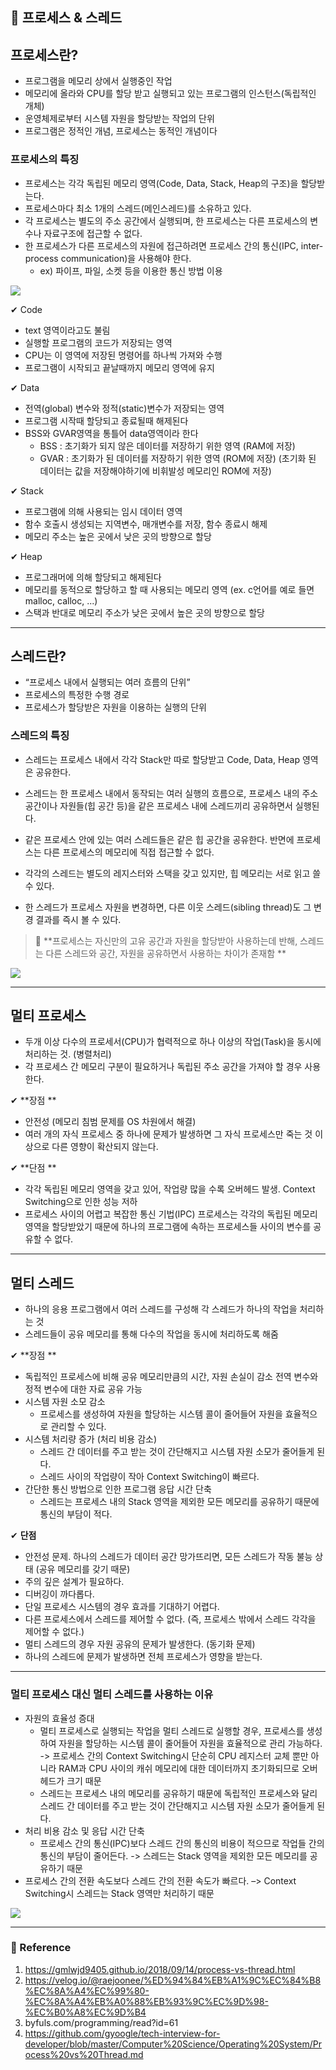 ## 🌈 프로세스 & 스레드

## 프로세스란?
- 프로그램을 메모리 상에서 실행중인 작업
- 메모리에 올라와 CPU를 할당 받고 실행되고 있는 프로그램의 인스턴스(독립적인 개체)
- 운영체제로부터 시스템 자원을 할당받는 작업의 단위
- 프로그램은 정적인 개념, 프로세스는 동적인 개념이다

### 프로세스의 특징
- 프로세스는 각각 독립된 메모리 영역(Code, Data, Stack, Heap의 구조)을 할당받는다.
- 프로세스마다 최소 1개의 스레드(메인스레드)를 소유하고 있다.
- 각 프로세스는 별도의 주소 공간에서 실행되며, 한 프로세스는 다른 프로세스의 변수나 자료구조에 접근할 수 없다.
- 한 프로세스가 다른 프로세스의 자원에 접근하려면 프로세스 간의 통신(IPC, inter-process communication)을 사용해야 한다.
  - ex) 파이프, 파일, 소켓 등을 이용한 통신 방법 이용


![](https://images.velog.io/images/lck0827/post/2fcf9f60-dc55-4f62-beb3-f1d3e29cb360/image.png)

✔ Code
- text 영역이라고도 불림
- 실행할 프로그램의 코드가 저장되는 영역
- CPU는 이 영역에 저장된 명령어를 하나씩 가져와 수행
- 프로그램이 시작되고 끝날때까지 메모리 영역에 유지

✔ Data
- 전역(global) 변수와 정적(static)변수가 저장되는 영역
- 프로그램 시작때 할당되고 종료될때 해제된다
- BSS와 GVAR영역을 통틀어 data영역이라 한다
  - BSS : 초기화가 되지 않은 데이터를 저장하기 위한 영역 (RAM에 저장)
  - GVAR : 초기화가 된 데이터를 저장하기 위한 영역 (ROM에 저장)
(초기화 된 데이터는 값을 저장해야하기에 비휘발성 메모리인 ROM에 저장)

✔ Stack
- 프로그램에 의해 사용되는 임시 데이터 영역
- 함수 호출시 생성되는 지역변수, 매개변수를 저장, 함수 종료시 해제
- 메모리 주소는 높은 곳에서 낮은 곳의 방향으로 할당

✔ Heap
- 프로그래머에 의해 할당되고 해제된다
- 메모리를 동적으로 할당하고 할 때 사용되는 메모리 영역 (ex. c언어를 예로 들면 malloc, calloc, ...)
- 스택과 반대로 메모리 주소가 낮은 곳에서 높은 곳의 방향으로 할당

---

## 스레드란?
- “프로세스 내에서 실행되는 여러 흐름의 단위”
- 프로세스의 특정한 수행 경로
- 프로세스가 할당받은 자원을 이용하는 실행의 단위

### 스레드의 특징
- 스레드는 프로세스 내에서 각각 Stack만 따로 할당받고 Code, Data, Heap 영역은 공유한다.
  
- 스레드는 한 프로세스 내에서 동작되는 여러 실행의 흐름으로, 프로세스 내의 주소 공간이나 자원들(힙 공간 등)을 같은 프로세스 내에 스레드끼리 공유하면서 실행된다.
- 같은 프로세스 안에 있는 여러 스레드들은 같은 힙 공간을 공유한다. 반면에 프로세스는 다른 프로세스의 메모리에 직접 접근할 수 없다.
- 각각의 스레드는 별도의 레지스터와 스택을 갖고 있지만, 힙 메모리는 서로 읽고 쓸 수 있다.
- 한 스레드가 프로세스 자원을 변경하면, 다른 이웃 스레드(sibling thread)도 그 변경 결과를 즉시 볼 수 있다.

> 📝 **프로세스는 자신만의 고유 공간과 자원을 할당받아 사용하는데 반해, 스레드는 다른 스레드와 공간, 자원을 공유하면서 사용하는 차이가 존재함
**

![](https://images.velog.io/images/lck0827/post/fe4c2813-348b-4624-a027-1a9e3a458be3/image.png)

---

## 멀티 프로세스
- 두개 이상 다수의 프로세서(CPU)가 협력적으로 하나 이상의 작업(Task)을 동시에 처리하는 것. (병렬처리)
- 각 프로세스 간 메모리 구분이 필요하거나 독립된 주소 공간을 가져야 할 경우 사용한다.

✔ **장점 ** 
   - 안전성 (메모리 침범 문제를 OS 차원에서 해결)
   - 여러 개의 자식 프로세스 중 하나에 문제가 발생하면 그 자식 프로세스만 죽는 것 이상으로 다른 영향이 확산되지 않는다.

✔ **단점 **
- 각각 독립된 메모리 영역을 갖고 있어, 작업량 많을 수록 오버헤드 발생. Context Switching으로 인한 성능 저하
- 프로세스 사이의 어렵고 복잡한 통신 기법(IPC)
프로세스는 각각의 독립된 메모리 영역을 할당받았기 때문에 하나의 프로그램에 속하는 프로세스들 사이의 변수를 공유할 수 없다.

---

## 멀티 스레드
- 하나의 응용 프로그램에서 여러 스레드를 구성해 각 스레드가 하나의 작업을 처리하는 것
- 스레드들이 공유 메모리를 통해 다수의 작업을 동시에 처리하도록 해줌

✔ **장점 ** 
- 독립적인 프로세스에 비해 공유 메모리만큼의 시간, 자원 손실이 감소 전역 변수와 정적 변수에 대한 자료 공유 가능
- 시스템 자원 소모 감소
   - 프로세스를 생성하여 자원을 할당하는 시스템 콜이 줄어들어 자원을 효율적으로 관리할 수 있다.
- 시스템 처리량 증가 (처리 비용 감소)
  - 스레드 간 데이터를 주고 받는 것이 간단해지고 시스템 자원 소모가 줄어들게 된다.
  - 스레드 사이의 작업량이 작아 Context Switching이 빠르다.
- 간단한 통신 방법으로 인한 프로그램 응답 시간 단축
  - 스레드는 프로세스 내의 Stack 영역을 제외한 모든 메모리를 공유하기 때문에 통신의 부담이 적다.

✔ **단점** 
- 안전성 문제. 하나의 스레드가 데이터 공간 망가뜨리면, 모든 스레드가 작동 불능 상태 (공유 메모리를 갖기 때문)
- 주의 깊은 설계가 필요하다.
- 디버깅이 까다롭다.
- 단일 프로세스 시스템의 경우 효과를 기대하기 어렵다.
- 다른 프로세스에서 스레드를 제어할 수 없다. (즉, 프로세스 밖에서 스레드 각각을 제어할 수 없다.)
- 멀티 스레드의 경우 자원 공유의 문제가 발생한다. (동기화 문제)
- 하나의 스레드에 문제가 발생하면 전체 프로세스가 영향을 받는다.

---

### 멀티 프로세스 대신 멀티 스레드를 사용하는 이유

- 자원의 효율성 증대
  - 멀티 프로세스로 실행되는 작업을 멀티 스레드로 실행할 경우, 프로세스를 생성하여 자원을 할당하는 시스템 콜이 줄어들어 자원을 효율적으로 관리 가능하다.
  -> 프로세스 간의 Context Switching시 단순히 CPU 레지스터 교체 뿐만 아니라 RAM과 CPU 사이의 캐쉬 메모리에 대한 데이터까지 초기화되므로 오버헤드가 크기 때문
  - 스레드는 프로세스 내의 메모리를 공유하기 때문에 독립적인 프로세스와 달리 스레드 간 데이터를 주고 받는 것이 간단해지고 시스템 자원 소모가 줄어들게 된다.
- 처리 비용 감소 및 응답 시간 단축
  - 프로세스 간의 통신(IPC)보다 스레드 간의 통신의 비용이 적으므로 작업들 간의 통신의 부담이 줄어든다.
  -> 스레드는 Stack 영역을 제외한 모든 메모리를 공유하기 때문
 - 프로세스 간의 전환 속도보다 스레드 간의 전환 속도가 빠르다.
   –> Context Switching시 스레드는 Stack 영역만 처리하기 때문


![](https://images.velog.io/images/lck0827/post/22601ed1-2e01-4bc2-a4ac-4cc4e470359d/image.png)

---

### 📝 Reference
1. https://gmlwjd9405.github.io/2018/09/14/process-vs-thread.html
2. https://velog.io/@raejoonee/%ED%94%84%EB%A1%9C%EC%84%B8%EC%8A%A4%EC%99%80-%EC%8A%A4%EB%A0%88%EB%93%9C%EC%9D%98-%EC%B0%A8%EC%9D%B4
3. byfuls.com/programming/read?id=61
4. https://github.com/gyoogle/tech-interview-for-developer/blob/master/Computer%20Science/Operating%20System/Process%20vs%20Thread.md